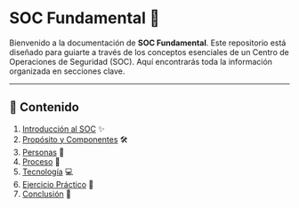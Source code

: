 # SOC Fundamental 🚀

Bienvenido a la documentación de **SOC Fundamental**. Este repositorio está diseñado para guiarte a través de los conceptos esenciales de un Centro de Operaciones de Seguridad (SOC). 
Aquí encontrarás toda la información organizada en secciones clave.

---

## 📑 Contenido

1. [Introducción al SOC](https://github.com/JonathanOE08/SOC-Fundamentals/blob/85cf8d280875ecb4479896dbbbf4e99f7c31c350/Introducci%C3%B3n) ✨
2. [Propósito y Componentes](https://github.com/JonathanOE08/SOC-Fundamentals/blob/85cf8d280875ecb4479896dbbbf4e99f7c31c350/Prop%C3%B3sito%20y%20componenetes) 🛠️
3. [Personas](https://github.com/JonathanOE08/SOC-Fundamentals/blob/ec310735addd8dd1fb83779dbb3d7e8d8eea3f75/Personas) 👥
4. [Proceso](https://github.com/JonathanOE08/SOC-Fundamentals/blob/797fcf7422c608dc7314a87aea188664eeae97bc/Proceso) 🔄
5. [Tecnología](https://github.com/JonathanOE08/SOC-Fundamentals/blob/06a0833d09b6e53c88db8a39c1e2bf81cd041172/Tecnolog%C3%ADa) 💻
6. [Ejercicio Práctico](#6-ejercicio-práctico) 🧪
7. [Conclusión](#7-conclusión) 🏁
